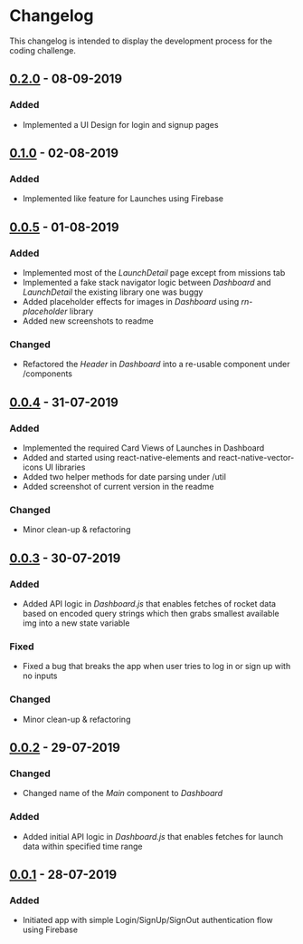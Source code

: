 # Changelog
This changelog is intended to display the development process for the coding challenge.

## [0.2.0] - 08-09-2019
### Added
- Implemented a UI Design for login and signup pages

## [0.1.0] - 02-08-2019
### Added
- Implemented like feature for Launches using Firebase

## [0.0.5] - 01-08-2019
### Added
- Implemented most of the *LaunchDetail* page except from missions tab
- Implemented a fake stack navigator logic between *Dashboard* and *LaunchDetail* the existing library one was buggy
- Added placeholder effects for images in *Dashboard* using *rn-placeholder* library
- Added new screenshots to readme

### Changed
- Refactored the *Header* in *Dashboard* into a re-usable component under /components

## [0.0.4] - 31-07-2019
### Added
- Implemented the required Card Views of Launches in Dashboard
- Added and started using react-native-elements and react-native-vector-icons UI libraries
- Added two helper methods for date parsing under /util
- Added screenshot of current version in the readme
### Changed
- Minor clean-up & refactoring

## [0.0.3] - 30-07-2019
### Added
- Added API logic in *Dashboard.js* that enables fetches of rocket data based on encoded query strings which then grabs smallest available img into a new state variable
### Fixed
- Fixed a bug that breaks the app when user tries to log in or sign up with no inputs
### Changed
- Minor clean-up & refactoring
 
## [0.0.2] - 29-07-2019
### Changed
- Changed name of the *Main* component to *Dashboard* 
### Added
- Added initial API logic in *Dashboard.js* that enables fetches for launch data within specified time range

## [0.0.1] - 28-07-2019
### Added
- Initiated app with simple Login/SignUp/SignOut authentication flow using Firebase

[0.2.0]: https://github.com/emreozdincer/launch-app/compare/v0.1.0...v0.2.0
[0.1.0]: https://github.com/emreozdincer/launch-app/compare/v0.0.5...v0.1.0
[0.0.5]: https://github.com/emreozdincer/launch-app/compare/v0.0.4...v0.0.5
[0.0.4]: https://github.com/emreozdincer/launch-app/compare/v0.0.3...v0.0.4
[0.0.3]: https://github.com/emreozdincer/launch-app/compare/v0.0.2...v0.0.3
[0.0.2]: https://github.com/emreozdincer/launch-app/compare/v0.0.1...v0.0.2
[0.0.1]: https://github.com/emreozdincer/launch-app/releases/tag/v0.0.1
